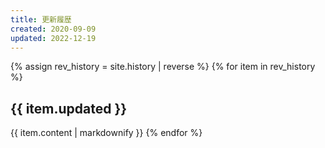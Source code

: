 ```yaml
---
title: 更新履歴
created: 2020-09-09
updated: 2022-12-19
---
```

{% assign rev_history = site.history | reverse %}
{% for item in rev_history %}
## <a name="{{ item.updated }}">{{ item.updated }}</a>
{{ item.content | markdownify }}
{% endfor %}
